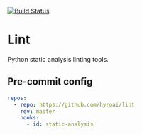 [![Build Status](https://travis-ci.com/hyroai/lint.svg?branch=master)](https://travis-ci.com/hyroai/lint)

# Lint

Python static analysis linting tools.

## Pre-commit config

```yaml
repos:
  - repo: https://github.com/hyroai/lint
    rev: master
    hooks:
      - id: static-analysis
```
